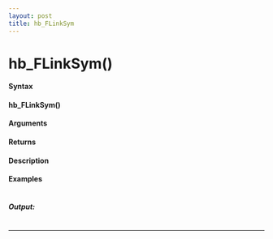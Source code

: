 ```yaml
---
layout: post
title: hb_FLinkSym
---
```


# hb_FLinkSym()


#### Syntax

#### hb_FLinkSym()

#### Arguments

#### Returns

#### Description

#### Examples

```

```

##### Output:

```

```

---